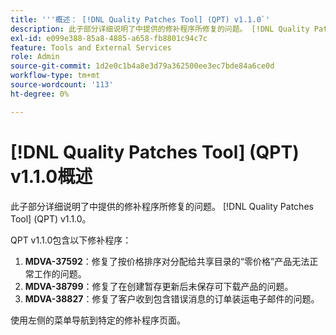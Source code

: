 ```yaml
---
title: '''概述： [!DNL Quality Patches Tool] (QPT) v1.1.0`'
description: 此子部分详细说明了中提供的修补程序所修复的问题。 [!DNL Quality Patches Tool] (QPT) v1.1.0。
exl-id: e099e388-85a8-4885-a658-fb8801c94c7c
feature: Tools and External Services
role: Admin
source-git-commit: 1d2e0c1b4a8e3d79a362500ee3ec7bde84a6ce0d
workflow-type: tm+mt
source-wordcount: '113'
ht-degree: 0%

---
```


# [!DNL Quality Patches Tool] (QPT) v1.1.0概述

此子部分详细说明了中提供的修补程序所修复的问题。 [!DNL Quality Patches Tool] (QPT) v1.1.0。

QPT v1.1.0包含以下修补程序：

1. **MDVA-37592**：修复了按价格排序对分配给共享目录的“零价格”产品无法正常工作的问题。
1. **MDVA-38799**：修复了在创建暂存更新后未保存可下载产品的问题。
1. **MDVA-38827**：修复了客户收到包含错误消息的订单装运电子邮件的问题。

使用左侧的菜单导航到特定的修补程序页面。
